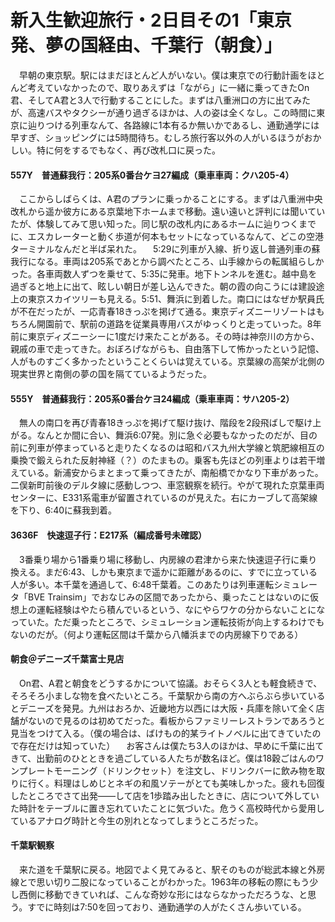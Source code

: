 # 新入生歓迎旅行・2日目その1「東京発、夢の国経由、千葉行（朝食）」

<div class="section">　早朝の東京駅。駅にはまだほとんど人がいない。僕は東京での行動計画をほとんど考えていなかったので、取りあえずは「ながら」に一緒に乗ってきたOn君、そしてA君と3人で行動することにした。まずは八重洲口の方に出てみたが、高速バスやタクシーが通り過ぎるほかは、人の姿は全くなし。この時間に東京に辿りつける列車なんて、各路線に1本有るか無いかであるし、通勤通学には早すぎ、ショッピングには5時間待ち。むしろ旅行客以外の人がいるほうがおかしい。特に何をするでもなく、再び改札口に戻った。

#### 557Y　普通蘇我行：205系0番台ケヨ27編成（乗車車両：クハ205-4）

　ここからしばらくは、A君のプランに乗っかることにする。まずは八重洲中央改札から遥か彼方にある京葉地下ホームまで移動。遠い遠いと評判には聞いていたが、体験してみて思い知った。同じ駅の改札内にあるホームに辿りつくまでに、エスカレーターと動く歩道が何本もセットになっているなんて、どこの空港ターミナルなんだと半ば呆れた。 　5:29に列車が入線、折り返し普通列車の蘇我行になる。車両は205系であとから調べたところ、山手線からの転属組らしかった。各車両数人ずつを乗せて、5:35に発車。地下トンネルを進む。越中島を過ぎると地上に出て、眩しい朝日が差し込んできた。朝の霞の向こうには建設途上の東京スカイツリーも見える。5:51、舞浜に到着した。南口にはなぜか駅員氏が不在だったが、一応青春18きっぷを掲げて通る。東京ディズニーリゾートはもちろん開園前で、駅前の道路を従業員専用バスがゆっくりと走っていった。8年前に東京ディズニーシーに1度だけ来たことがある。その時は神奈川の方から、親戚の車で走ってきた。おぼろげながらも、自由落下して怖かったという記憶、人がものすごく多かったということくらいは覚えている。京葉線の高架が北側の現実世界と南側の夢の国を隔てているようだった。

#### 555Y　普通蘇我行：205系0番台ケヨ24編成（乗車車両：サハ205-2）

　無人の南口を再び青春18きっぷを掲げて駆け抜け、階段を2段飛ばしで駆け上がる。なんとか間に合い、舞浜6:07発。別に急ぐ必要もなかったのだが、目の前に列車が停まっていると走りたくなるのは昭和バス九州大学線と筑肥線相互の乗換で鍛えられた反射神経（？）のたまもの。乗客も先ほどの列車よりは若干増えている。新浦安からまとまって乗ってきたが、南船橋でかなり下車があった。二俣新町前後のデルタ線に感動しつつ、車窓観察を続行。やがて現れた京葉車両センターに、E331系電車が留置されているのが見えた。右にカーブして高架線を下り、6:40に蘇我到着。

#### 3636F　快速逗子行：E217系（編成番号未確認）

　3番乗り場から1番乗り場に移動し、内房線の君津から来た快速逗子行に乗り換える。まだ6:43、しかも東京まで遥かに距離があるのに、すでに立っている人が多い。本千葉を通過して、6:48千葉着。このあたりは列車運転シミュレータ「BVE Trainsim」でおなじみの区間であったから、乗ったことはないのに仮想上の運転経験はやたら積んでいるという、なにやらワケの分からないことになっていた。ただ乗ったところで、シミュレーション運転技術が向上するわけでもないのだが。（何より運転区間は千葉から八幡浜までの内房線下りである）

#### 朝食＠デニーズ千葉富士見店

　On君、A君と朝食をどうするかについて協議。おそらく3人とも軽食続きで、そろそろ小ましな物を食べたいところ。千葉駅から南の方へぶらぶら歩いているとデニーズを発見。九州はおろか、近畿地方以西には大阪・兵庫を除いて全く店舗がないので見るのは初めてだった。看板からファミリーレストランであろうと見当をつけて入る。（僕の場合は、ばけもの的某ライトノベルに出てきていたので存在だけは知っていた） 　お客さんは僕たち3人のほかは、早めに千葉に出てきて、出勤前のひとときを過ごしている人たちが数名ほど。僕は18穀ごはんのワンプレートモーニング（ドリンクセット）を注文し、ドリンクバーに飲み物を取りに行く。料理はしめじとネギの和風ソテーがとても美味しかった。疲れも回復したところでさて出発――して店を1歩踏み出したときに、店について外していた時計をテーブルに置き忘れていたことに気づいた。危うく高校時代から愛用しているアナログ時計と今生の別れとなってしまうところだった。

#### 千葉駅観察

　来た道を千葉駅に戻る。地図でよく見てみると、駅そのものが総武本線と外房線とで思い切り二股になっていることがわかった。1963年の移転の際にもう少し西側に移動できていれば、こんな奇妙な形にはならなかっただろうな、と思う。すでに時刻は7:50を回っており、通勤通学の人がたくさん歩いている。</div>